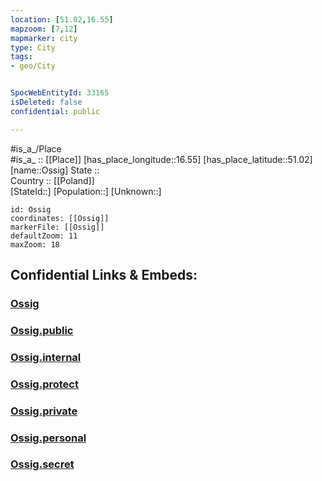 ```yaml
---
location: [51.02,16.55] 
mapzoom: [7,12] 
mapmarker: city 
type: City
tags:
- geo/City


SpocWebEntityId: 33165
isDeleted: false
confidential: public

---
```

#is_a_/Place  
#is_a_ :: [[Place]] 
[has_place_longitude::16.55] 
[has_place_latitude::51.02] 
[name::Ossig] 
State ::  
Country :: [[Poland]]  
[StateId::] 
[Population::] 
[Unknown::] 


```leaflet
id: Ossig
coordinates: [[Ossig]] 
markerFile: [[Ossig]] 
defaultZoom: 11 
maxZoom: 18
```


## Confidential Links & Embeds: 

### [Ossig](/_Standards/Earth/Continent/Europe/Europe~East/Poland/Provinces~Poland/Lower_Silesian/City/Ossig.md) 

### [Ossig.public](/_public/Earth/Continent/Europe/Europe~East/Poland/Provinces~Poland/Lower_Silesian/City/Ossig.public.md) 

### [Ossig.internal](/_internal/Earth/Continent/Europe/Europe~East/Poland/Provinces~Poland/Lower_Silesian/City/Ossig.internal.md) 

### [Ossig.protect](/_protect/Earth/Continent/Europe/Europe~East/Poland/Provinces~Poland/Lower_Silesian/City/Ossig.protect.md) 

### [Ossig.private](/_private/Earth/Continent/Europe/Europe~East/Poland/Provinces~Poland/Lower_Silesian/City/Ossig.private.md) 

### [Ossig.personal](/_personal/Earth/Continent/Europe/Europe~East/Poland/Provinces~Poland/Lower_Silesian/City/Ossig.personal.md) 

### [Ossig.secret](/_secret/Earth/Continent/Europe/Europe~East/Poland/Provinces~Poland/Lower_Silesian/City/Ossig.secret.md)

